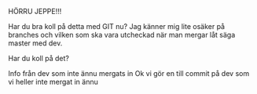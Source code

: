 HÖRRU JEPPE!!!

Har du bra koll på detta med GIT nu?
Jag känner mig lite osäker på branches och vilken som ska vara utcheckad när man mergar låt säga master med dev.

Har du koll på det? 

Info från dev som inte ännu mergats in
Ok vi gör en till commit på dev som vi heller inte mergat in ännu